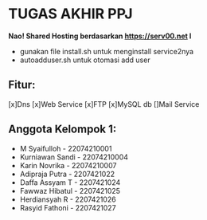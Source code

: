 # TUGAS AKHIR PPJ
**Nao! Shared Hosting berdasarkan https://serv00.net l**
* gunakan file install.sh untuk menginstall service2nya
* autoadduser.sh untuk otomasi add user
## Fitur:
[x]Dns
[x]Web Service
[x]FTP 
[x]MySQL db
[]Mail Service
## Anggota Kelompok 1:
* M Syaifulloh - 22074210001
* Kurniawan Sandi - 22074210004
* Karin Novrika - 22074210007
* Adipraja Putra - 2207421022
* Daffa Assyam T - 2207421024
* Fawwaz Hibatul - 2207421025
* Herdiansyah R - 2207421026
* Rasyid Fathoni - 2207421027

